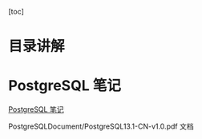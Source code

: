 [toc]

# 目录讲解





# PostgreSQL 笔记

[PostgreSQL 笔记](https://github.com/ndgwww/SQL_LearningArchive/blob/main/PostgreSQLDocument/PostgreSQL.md)

PostgreSQLDocument/PostgreSQL13.1-CN-v1.0.pdf  文档



